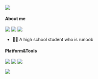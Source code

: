 ![](https://count.getloli.com/get/@LufsX)

#### About me

[![](https://img.shields.io/badge/-https://isteed.cc-0e83cd?style=flat-square&logo=Blogger&logoColor=fff)](https://isteed.cc) [![](https://img.shields.io/badge/-t.me/lufsxchannel-3db6f1?style=flat-square&logo=Telegram&logoColor=2ca5e0)](https://t.me/s/lufsxchannel) [![](https://img.shields.io/badge/-lufs@isteed.cc-911318?style=flat-square&logo=Mail.RU&logoColor=white&labelColor=c14438)](mailto:lufs@isteed.cc)

- 👨‍🎓 A high school student who is runoob

#### Platform&Tools

[![](https://img.shields.io/badge/macOS-Catalina-d0d1d4?style=flat-square&logo=Apple)](https://www.apple.com/macos/catalina/)
[![](https://img.shields.io/badge/Android-11%20Beta-00E886?style=flat-square&logo=Android)](https://android.com/)
[![](https://img.shields.io/badge/IDE-Visual%20Studio%20Code-blue?style=flat-square&logo=Visual-Studio-Code)](https://code.visualstudio.com/)

![](https://github-readme-stats.vercel.app/api?username=lufsx&show_icons=true&hide_border=true&icon_color=586069&title_color=a0a9af)
